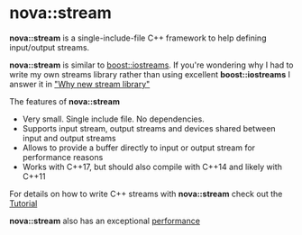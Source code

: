 # nova::stream

__nova::stream__ is a single-include-file C++ framework to help defining input/output streams.

__nova::stream__ is similar to [boost::iostreams](http://www.boost.org/doc/libs/1_65_1/libs/iostreams/doc/index.html).
If you're wondering why I had to write my own streams library rather than
using excellent __boost::iostreams__ I answer it in
["Why new stream library"](https://github.com/novalexei/nstream/wiki/Why-new-stream-library)

The features of __nova::stream__

- Very small. Single include file. No dependencies.
- Supports input stream, output streams and devices shared between input and output streams
- Allows to provide a buffer directly to input or output stream for performance reasons
- Works with C++17, but should also compile with C++14 and likely with C++11
 
For details on how to write C++ streams with __nova::stream__ check out the
[Tutorial](https://github.com/novalexei/nstream/wiki/nstream-Tutorial)

__nova::stream__ also has an exceptional [performance](https://github.com/novalexei/nstream/wiki/nstream-Performance)
